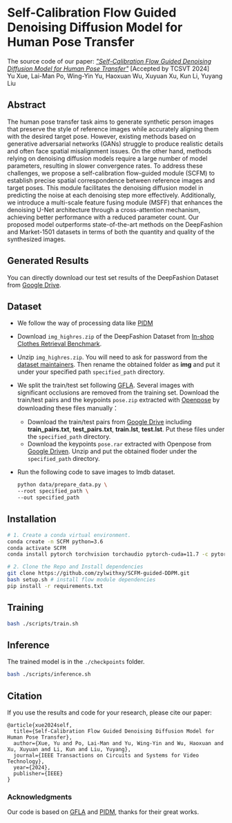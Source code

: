 # Self-Calibration Flow Guided Denoising Diffusion Model for Human Pose Transfer
The source code of our paper: [*"Self-Calibration Flow Guided Denoising Diffusion Model for Human Pose Transfer"*](https://ieeexplore.ieee.org/document/10483084) [Accepted by TCSVT 2024] \
Yu Xue, Lai-Man Po, Wing-Yin Yu, Haoxuan Wu, Xuyuan Xu, Kun Li, Yuyang Liu


## Abstract

The human pose transfer task aims to generate synthetic person images that preserve the style of reference images while accurately aligning them with the desired target pose. However, existing methods based on generative adversarial networks (GANs) struggle to produce realistic details and often face spatial misalignment issues. On the other hand, methods relying on denoising diffusion models require a large number of model parameters, resulting in slower convergence rates. To address these challenges, we propose a self-calibration flow-guided module (SCFM) to establish precise spatial correspondence between reference images and target poses. This module facilitates the denoising diffusion model in predicting the noise at each denoising step more effectively. Additionally, we introduce a multi-scale feature fusing module (MSFF) that enhances the denoising U-Net architecture through a cross-attention mechanism, achieving better performance with a reduced parameter count. Our proposed model outperforms state-of-the-art methods on the DeepFashion and Market-1501 datasets in terms of both the quantity and quality of the synthesized images.


## Generated Results
You can directly download our test set results of the DeepFashion Dataset from [Google Drive](https://drive.google.com/file/d/1B850vIDIN7P2PwpLdFwTjIvZtPtFwA8q/view?usp=sharing).


## Dataset

- We follow the way of processing data like [PIDM](https://github.com/ankanbhunia/PIDM)
- Download `img_highres.zip` of the DeepFashion Dataset from [In-shop Clothes Retrieval Benchmark](https://drive.google.com/drive/folders/0B7EVK8r0v71pYkd5TzBiclMzR00). 

- Unzip `img_highres.zip`. You will need to ask for password from the [dataset maintainers](http://mmlab.ie.cuhk.edu.hk/projects/DeepFashion/InShopRetrieval.html). Then rename the obtained folder as **img** and put it under your specified path `specified_path` directory. 

- We split the train/test set following [GFLA](https://github.com/RenYurui/Global-Flow-Local-Attention). Several images with significant occlusions are removed from the training set. Download the train/test pairs and the keypoints `pose.zip` extracted with [Openpose](https://github.com/CMU-Perceptual-Computing-Lab/openpose) by downloading these files manually：

  - Download the train/test pairs from [Google Drive](https://drive.google.com/drive/folders/1PhnaFNg9zxMZM-ccJAzLIt2iqWFRzXSw?usp=sharing) including **train_pairs.txt**, **test_pairs.txt**, **train.lst**, **test.lst**. Put these files under the `specified_path` directory. 
  - Download the keypoints `pose.rar` extracted with Openpose from [Google Driven](https://drive.google.com/file/d/1waNzq-deGBKATXMU9JzMDWdGsF4YkcW_/view?usp=sharing). Unzip and put the obtained floder under the  `specified_path` directory.

- Run the following code to save images to lmdb dataset.

  ```bash
  python data/prepare_data.py \
  --root specified_path \
  --out specified_path
  ```


## Installation

``` bash
# 1. Create a conda virtual environment.
conda create -n SCFM python=3.6
conda activate SCFM
conda install pytorch torchvision torchaudio pytorch-cuda=11.7 -c pytorch -c nvidia

# 2. Clone the Repo and Install dependencies
git clone https://github.com/zylwithxy/SCFM-guided-DDPM.git
bash setup.sh # install flow module dependencies
pip install -r requirements.txt

```


## Training 

```bash
bash ./scripts/train.sh
```


## Inference 

The trained model is in the ```./checkpoints``` folder. 

```bash
bash ./scripts/inference.sh
```


## Citation

If you use the results and code for your research, please cite our paper:

```
@article{xue2024self,
  title={Self-Calibration Flow Guided Denoising Diffusion Model for Human Pose Transfer},
  author={Xue, Yu and Po, Lai-Man and Yu, Wing-Yin and Wu, Haoxuan and Xu, Xuyuan and Li, Kun and Liu, Yuyang},
  journal={IEEE Transactions on Circuits and Systems for Video Technology},
  year={2024},
  publisher={IEEE}
}
```


### Acknowledgments
Our code is based on [GFLA](https://github.com/RenYurui/Global-Flow-Local-Attention) and [PIDM](https://github.com/ankanbhunia/PIDM), thanks for their great works.